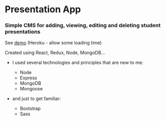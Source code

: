 # Presentation App

### Simple CMS for adding, viewing, editing and deleting student presentations 

See [demo](https://presentation-app-integrify.herokuapp.com) (Heroku - allow some loading time)

Created using React, Redux, Node, MongoDB...

- I used several technologies and principles that are new to me:
    * Node
    * Express
    * MongoDB
    * Mongoose

- and just to get familiar:
    * Bootstrap
    * Sass
